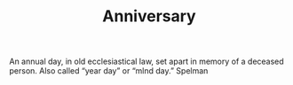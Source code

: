 ---
title: Anniversary
letter: A
permalink: "/definitions/bld-anniversary.html"
body: An annual day, in old ecclesiastical law, set apart in memory of a deceased
  person. Also called “year day” or “mlnd day.” Spelman
published_at: '2018-07-07'
source: Black's Law Dictionary 2nd Ed (1910)
layout: post
---